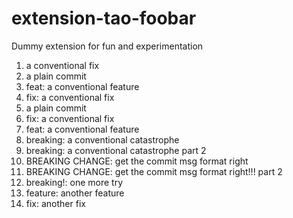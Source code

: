 extension-tao-foobar
=======================

Dummy extension for fun and experimentation

1. a conventional fix
2. a plain commit
3. feat: a conventional feature
4. fix: a conventional fix
5. a plain commit
6. fix: a conventional fix
7. feat: a conventional feature
8. breaking: a conventional catastrophe
9. breaking: a conventional catastrophe part 2
10. BREAKING CHANGE: get the commit msg format right
11. BREAKING CHANGE: get the commit msg format right!!! part 2
12. breaking!: one more try
13. feature: another feature
14. fix: another fix